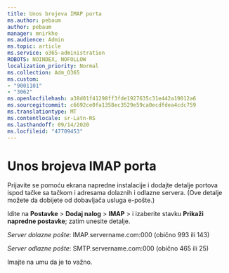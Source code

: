 ```yaml
---
title: Unos brojeva IMAP porta
ms.author: pebaum
author: pebaum
manager: mnirkhe
ms.audience: Admin
ms.topic: article
ms.service: o365-administration
ROBOTS: NOINDEX, NOFOLLOW
localization_priority: Normal
ms.collection: Adm_O365
ms.custom:
- "9001101"
- "3062"
ms.openlocfilehash: a38d01f41298ff3fde1927635c31e442a19012a6
ms.sourcegitcommit: c6692ce0fa1358ec3529e59ca0ecdfdea4cdc759
ms.translationtype: MT
ms.contentlocale: sr-Latn-RS
ms.lasthandoff: 09/14/2020
ms.locfileid: "47709453"
---
```

# <a name="enter-imap-port-numbers"></a>Unos brojeva IMAP porta

Prijavite se pomoću ekrana napredne instalacije i dodajte detalje portova ispod tačke sa tačkom i adresama dolaznih i odlazne servera. (Ove detalje možete da dobijete od dobavljača usluga e-pošte.) 

Idite na **Postavke**  >  **Dodaj nalog**  >  **IMAP** > i izaberite stavku **Prikaži napredne postavke**; zatim unesite detalje. 

*Server dolazne pošte*: IMAP.servername.com:000 (obično 993 ili 143) 

*Server odlazne pošte*: SMTP.servername.com:000 (obično 465 ili 25) 

Imajte na umu da je to važno. 
